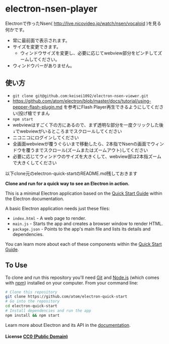 # electron-nsen-player

Electronで作ったNsen( http://live.nicovideo.jp/watch/nsen/vocaloid )を見る何かです。

* 常に最前面で表示されます。
* サイズを変更できます。
  * ウィンドウサイズを変更し、必要に応じてwebview部分をピンチしてズームしてください。
* ウィンドウバーがありません。

## 使い方

* `git clone git@github.com:keisei1092/electron-nsen-viewer.git`
* https://github.com/atom/electron/blob/master/docs/tutorial/using-pepper-flash-plugin.md を参考にFlash Player再生できるようにしてください(投げ槍ですまん
* `npm start`
* webviewはすごく下の方にあるので、まず透明な部分を一度クリックした後<kbd>↓</kbd>でwebviewがいるところまでスクロールしてください
* ニコニコにログインしてください
* 全画面webviewが覆うぐらいまで移動したら、2本指でNsenの画面でウィンドウを覆うまでスクロール(ズームまたはズームアウト)してください
* 必要に応じてウィンドウのサイズを大きくして、webview部は2本指ズームで大きくしてください

以下clone元のelectron-quick-startのREADME.md残しておきます

**Clone and run for a quick way to see an Electron in action.**

This is a minimal Electron application based on the [Quick Start Guide](http://electron.atom.io/docs/latest/tutorial/quick-start) within the Electron documentation.

A basic Electron application needs just these files:

- `index.html` - A web page to render.
- `main.js` - Starts the app and creates a browser window to render HTML.
- `package.json` - Points to the app's main file and lists its details and dependencies.

You can learn more about each of these components within the [Quick Start Guide](http://electron.atom.io/docs/latest/tutorial/quick-start).

## To Use

To clone and run this repository you'll need [Git](https://git-scm.com) and [Node.js](https://nodejs.org/en/download/) (which comes with [npm](http://npmjs.com)) installed on your computer. From your command line:

```bash
# Clone this repository
git clone https://github.com/atom/electron-quick-start
# Go into the repository
cd electron-quick-start
# Install dependencies and run the app
npm install && npm start
```

Learn more about Electron and its API in the [documentation](http://electron.atom.io/docs/latest).

#### License [CC0 (Public Domain)](LICENSE.md)
